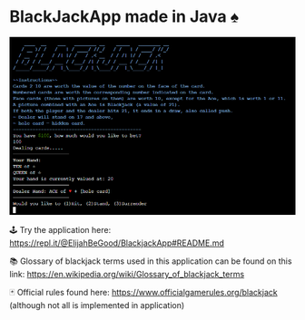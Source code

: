# BlackJackApp made in Java ♠️
![Alt text](demo.png)


🕹️ Try the application here: https://repl.it/@ElijahBeGood/BlackjackApp#README.md

📚 Glossary of blackjack terms used in this application can be found on this link:
  https://en.wikipedia.org/wiki/Glossary_of_blackjack_terms

🃏 Official rules found here: https://www.officialgamerules.org/blackjack (although not all is implemented in application)
